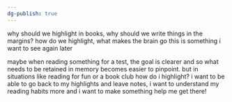 ```yaml
---
dg-publish: true
---
```

why should we highlight in books, why should we write things in the margins?
how do we highlight, what makes the brain go this is something i want to see again later

maybe when reading something for a test, the goal is clearer and so what needs to be retained in memory becomes easier to pinpoint.
but in situations like reading for fun or a book club how do i highlight? 
i want to be able to go back to my highlights and leave notes, i want to understand my reading habits more and i want to make something help me get there!